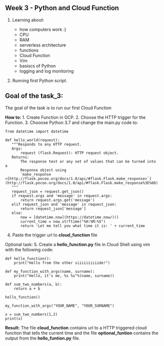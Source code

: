 ## Week 3 -  **Python and Cloud Function**

1. Learning about:
    - how computers work :)
    - CPU
    - RAM
    - serverless architecture
    - functions
    - Cloud Function
    - Vim
    - basiscs of Python
    - logging and log monitoring
   
2. Running first Python script.
 
## Goal of the task_3:

The goal of the task is to run our first Cloud Function

**How to:**
    1. Create Function in GCP.
    2. Choose the HTTP trigger for the Function.
    3. Chooose Python 3.7 and change the main.py code to:
 ```
 from datetime import datetime

def hello_world(request):
    """Responds to any HTTP request.
    Args:
        request (flask.Request): HTTP request object.
    Returns:
        The response text or any set of values that can be turned into a
        Response object using
        `make_response <[http://flask.pocoo.org/docs/1.0/api/#flask.Flask.make_response>`](http://flask.pocoo.org/docs/1.0/api/#flask.Flask.make_response%3E%60).
    """
    request_json = request.get_json()
    if request.args and 'message' in request.args:
        return request.args.get('message')
    elif request_json and 'message' in request_json:
        return request_json['message']
    else:
        now = [datetime.now](https://datetime.now/)()
        current_time = now.strftime("%H:%M:%S")
        return 'Let me tell you what time it is: ' + current_time
```
4. Paste the trigger url to **cloud_function** file

Optional task:
5. Create a **hello_function.py** file in Cloud Shell using vim with the following code:
```
def hello_function():
    print("Hello from the other siiiiiiiiiide!")

def my_function_with_args(name, surname):
    print("Hello, it's me, %s %s"%(name, surname))

def sum_two_numbers(a, b):
    return a + b

hello_function()

my_function_with_args("YOUR_NAME", "YOUR_SURNAME")

x = sum_two_numbers(1,2)
print(x)
```

**Result:**
The file **cloud_function** contains url to a HTTP triggered cloud function that tells the current time and the file **optional_funtion** contains the output from the **hello_funtion.py** file.